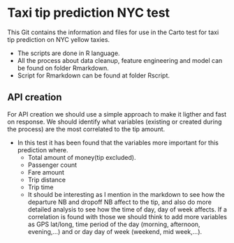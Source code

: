 # Taxi tip prediction NYC test
This Git contains the information and files for use in the Carto test for taxi tip prediction on NYC yellow taxies.
* The scripts are done in R language.
* All the process about data cleanup, feature engineering and model can be found on folder Rmarkdown.
* Script for Rmarkdown can be found at folder Rscript.
## API creation
For API creation we should use a simple approach to make it ligther and fast on response. We should identify what variables (existing or created during the process) are the most correlated to the tip amount.
  * In this test it has been found that the variables more important for this prediction where.
    * Total amount of money(tip excluded).
    * Passenger count
    * Fare amount
    * Trip distance
    * Trip time
    * It should be interesting as I mention in the markdown to see how the departure NB and dropoff NB affect to the tip, and 
      also do more detailed analysis to see how the time of day, day of week affects. If a correlation is found with those we 
      should think to add more variables as GPS lat/long, time period of the day (morning, afternoon, evening,...) and or day 
      day of week (weekend, mid week,...).
